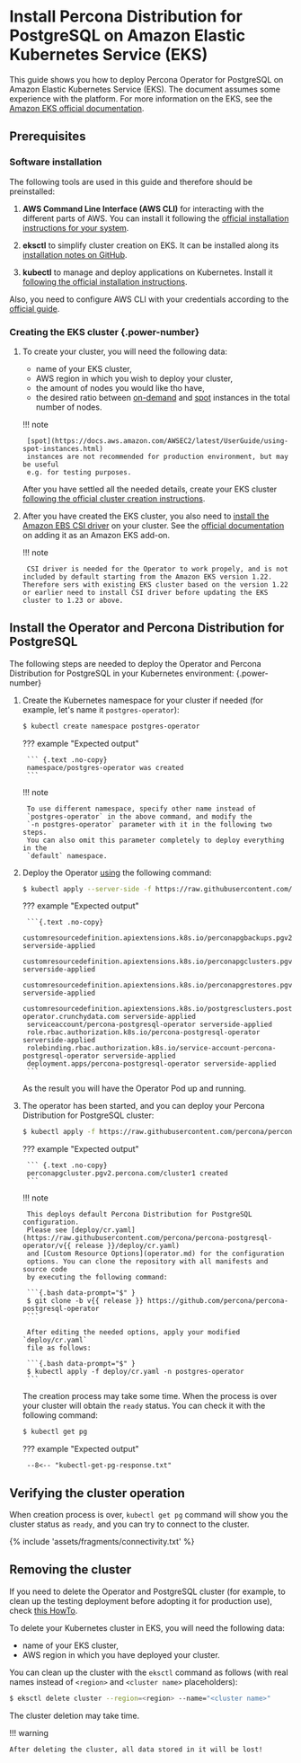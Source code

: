 # Install Percona Distribution for PostgreSQL on Amazon Elastic Kubernetes Service (EKS)

This guide shows you how to deploy Percona Operator for PostgreSQL on Amazon
Elastic Kubernetes Service (EKS). The document assumes some experience with the
platform. For more information on the EKS, see the [Amazon EKS official documentation](https://aws.amazon.com/eks/).

## Prerequisites

### Software installation

The following tools are used in this guide and therefore should be preinstalled:

1. **AWS Command Line Interface (AWS CLI)** for interacting with the different
    parts of AWS. You can install it following the [official installation instructions for your system](https://docs.aws.amazon.com/cli/latest/userguide/cli-chap-install.html).

2. **eksctl** to simplify cluster creation on EKS. It can be installed
    along its [installation notes on GitHub](https://github.com/weaveworks/eksctl#installation).

3. **kubectl**  to manage and deploy applications on Kubernetes. Install
    it [following the official installation instructions](https://kubernetes.io/docs/tasks/tools/install-kubectl/).

Also, you need to configure AWS CLI with your credentials according to the
[official guide](https://docs.aws.amazon.com/cli/latest/userguide/cli-chap-configure.html).

### Creating the EKS cluster {.power-number}

1. To create your cluster, you will need the following data:

    * name of your EKS cluster,
    * AWS region in which you wish to deploy your cluster,
    * the amount of nodes you would like tho have,
    * the desired ratio between [on-demand](https://docs.aws.amazon.com/AWSEC2/latest/UserGuide/ec2-on-demand-instances.html)
        and [spot](https://docs.aws.amazon.com/AWSEC2/latest/UserGuide/using-spot-instances.html)
        instances in the total number of nodes.

    !!! note

        [spot](https://docs.aws.amazon.com/AWSEC2/latest/UserGuide/using-spot-instances.html)
        instances are not recommended for production environment, but may be useful
        e.g. for testing purposes.

    After you have settled all the needed details, create your EKS cluster [following the official cluster creation instructions](https://docs.aws.amazon.com/eks/latest/userguide/create-cluster.html).

2. After you have created the EKS cluster, you also need to [install the Amazon EBS CSI driver](https://docs.aws.amazon.com/eks/latest/userguide/ebs-csi.html) on your cluster. See the [official documentation](https://docs.aws.amazon.com/eks/latest/userguide/managing-ebs-csi.html) on adding it as an Amazon EKS add-on.

    !!! note

        CSI driver is needed for the Operator to work propely, and is not included by default starting from the Amazon EKS version 1.22. Therefore sers with existing EKS cluster based on the version 1.22 or earlier need to install CSI driver before updating the EKS cluster to 1.23 or above.

## Install the Operator and Percona Distribution for PostgreSQL

The following steps are needed to deploy the Operator and Percona Distribution for PostgreSQL in
your Kubernetes environment:
{.power-number}

1. Create the Kubernetes namespace for your cluster if needed (for example,
   let's name it `postgres-operator`):

    ``` {.bash data-prompt="$" }
    $ kubectl create namespace postgres-operator
    ```

    ??? example "Expected output"

        ``` {.text .no-copy}
        namespace/postgres-operator was created
        ```

    !!! note

        To use different namespace, specify other name instead of
        `postgres-operator` in the above command, and modify the 
        `-n postgres-operator` parameter with it in the following two steps.
        You can also omit this parameter completely to deploy everything in the
        `default` namespace.

2. Deploy the Operator [using](https://kubernetes.io/docs/reference/using-api/server-side-apply/)
    the following command:

    ``` {.bash data-prompt="$" }
    $ kubectl apply --server-side -f https://raw.githubusercontent.com/percona/percona-postgresql-operator/v{{ release }}/deploy/bundle.yaml -n postgres-operator
    ```

    ??? example "Expected output"

        ```{.text .no-copy}
        customresourcedefinition.apiextensions.k8s.io/perconapgbackups.pgv2.percona.com serverside-applied
        customresourcedefinition.apiextensions.k8s.io/perconapgclusters.pgv2.percona.com serverside-applied
        customresourcedefinition.apiextensions.k8s.io/perconapgrestores.pgv2.percona.com serverside-applied
        customresourcedefinition.apiextensions.k8s.io/postgresclusters.postgres-operator.crunchydata.com serverside-applied
        serviceaccount/percona-postgresql-operator serverside-applied
        role.rbac.authorization.k8s.io/percona-postgresql-operator serverside-applied
        rolebinding.rbac.authorization.k8s.io/service-account-percona-postgresql-operator serverside-applied
        deployment.apps/percona-postgresql-operator serverside-applied
        ```

    As the result you will have the Operator Pod up and running.

2. The operator has been started, and you can deploy your Percona Distribution
    for PostgreSQL cluster:

    ``` {.bash data-prompt="$" }
    $ kubectl apply -f https://raw.githubusercontent.com/percona/percona-postgresql-operator/v{{ release }}/deploy/cr.yaml -n postgres-operator
    ```

    ??? example "Expected output"

        ``` {.text .no-copy}
        perconapgcluster.pgv2.percona.com/cluster1 created
        ```

    !!! note

        This deploys default Percona Distribution for PostgreSQL configuration.
        Please see [deploy/cr.yaml](https://raw.githubusercontent.com/percona/percona-postgresql-operator/v{{ release }}/deploy/cr.yaml)
        and [Custom Resource Options](operator.md) for the configuration
        options. You can clone the repository with all manifests and source code
        by executing the following command:

        ```{.bash data-prompt="$" }
        $ git clone -b v{{ release }} https://github.com/percona/percona-postgresql-operator
        ```

        After editing the needed options, apply your modified `deploy/cr.yaml`
        file as follows:

        ```{.bash data-prompt="$" }
        $ kubectl apply -f deploy/cr.yaml -n postgres-operator
        ```

    The creation process may take some time. When the process is over your
    cluster will obtain the `ready` status. You can check it with the following
    command:

    ``` {.bash data-prompt="$" }
    $ kubectl get pg
    ```

    ??? example "Expected output"

        --8<-- "kubectl-get-pg-response.txt"

## Verifying the cluster operation

When creation process is over, `kubectl get pg` command will show you the
cluster status as `ready`, and you can try to connect to the cluster.

{% include 'assets/fragments/connectivity.txt' %}

## Removing the cluster

If you need to delete the Operator and PostgreSQL cluster (for example, to clean
up the testing deployment before adopting it for production use), check
[this HowTo](delete.md).

To delete your Kubernetes cluster in EKS, you will need the following data:

* name of your EKS cluster,
* AWS region in which you have deployed your cluster.

You can clean up the cluster with the `eksctl` command as follows (with
real names instead of `<region>` and `<cluster name>` placeholders):

``` {.bash data-prompt="$" }
$ eksctl delete cluster --region=<region> --name="<cluster name>"
```

The cluster deletion may take time.

!!! warning

    After deleting the cluster, all data stored in it will be lost!
